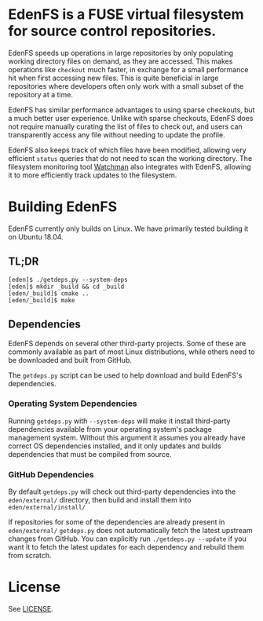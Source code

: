 # EdenFS is a FUSE virtual filesystem for source control repositories.

EdenFS speeds up operations in large repositories by only populating working
directory files on demand, as they are accessed.  This makes operations like
`checkout` much faster, in exchange for a small performance hit when first
accessing new files.  This is quite beneficial in large repositories where
developers often only work with a small subset of the repository at a time.

EdenFS has similar performance advantages to using sparse checkouts, but a much
better user experience.  Unlike with sparse checkouts, EdenFS does not require
manually curating the list of files to check out, and users can transparently
access any file without needing to update the profile.

EdenFS also keeps track of which files have been modified, allowing very
efficient `status` queries that do not need to scan the working directory.
The filesystem monitoring tool [Watchman](https://facebook.github.io/watchman/)
also integrates with EdenFS, allowing it to more efficiently track updates to
the filesystem.

# Building EdenFS

EdenFS currently only builds on Linux.
We have primarily tested building it on Ubuntu 18.04.

## TL;DR

```
[eden]$ ./getdeps.py --system-deps
[eden]$ mkdir _build && cd _build
[eden/_build]$ cmake ..
[eden/_build]$ make
```

## Dependencies

EdenFS depends on several other third-party projects.  Some of these are
commonly available as part of most Linux distributions, while others need to be
downloaded and built from GitHub.

The `getdeps.py` script can be used to help download and build EdenFS's
dependencies.

### Operating System Dependencies

Running `getdeps.py`  with `--system-deps` will make it install third-party
dependencies available from your operating system's package management system.
Without this argument it assumes you already have correct OS dependencies
installed, and it only updates and builds dependencies that must be compiled
from source.

### GitHub Dependencies

By default `getdeps.py` will check out third-party dependencies into the
`eden/external/` directory, then build and install them into
`eden/external/install/`

If repositories for some of the dependencies are already present in
`eden/external/` `getdeps.py` does not automatically fetch the latest upstream
changes from GitHub.  You can explicitly run `./getdeps.py --update` if you
want it to fetch the latest updates for each dependency and rebuild them from
scratch.

# License

See [LICENSE](LICENSE).
